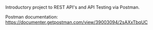 Introductory project to REST API's and API Testing via Postman.

Postman documentation: https://documenter.getpostman.com/view/39003094/2sAXxTbqUC
